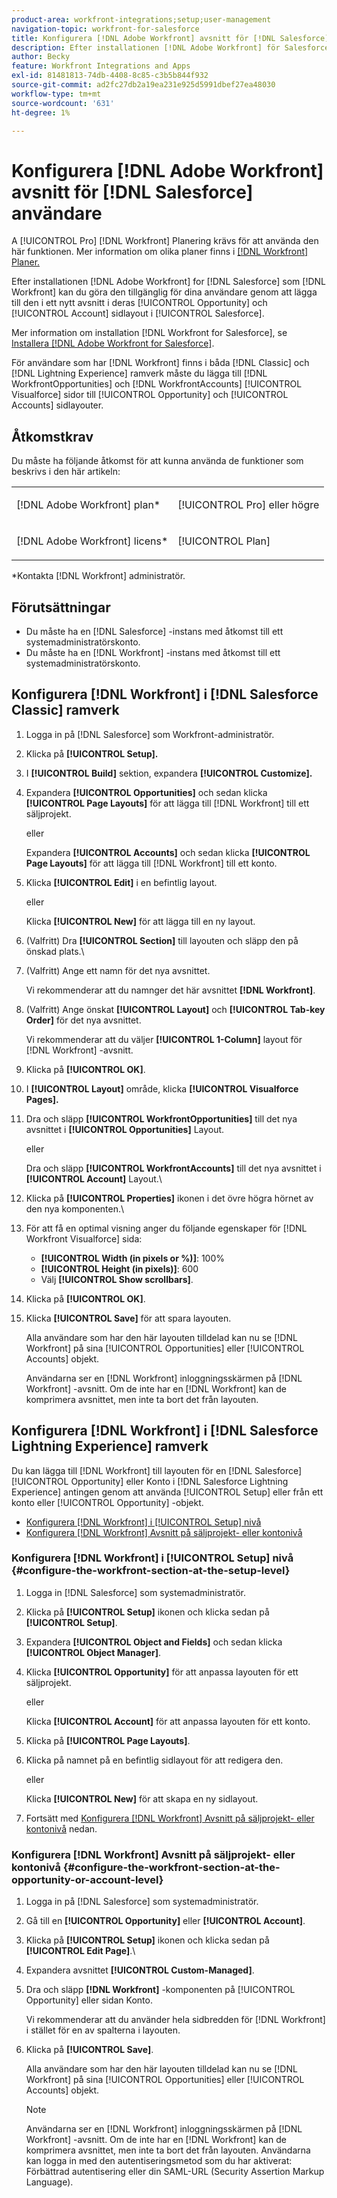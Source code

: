 ```yaml
---
product-area: workfront-integrations;setup;user-management
navigation-topic: workfront-for-salesforce
title: Konfigurera [!DNL Adobe Workfront] avsnitt för [!DNL Salesforce] användare
description: Efter installationen [!DNL Adobe Workfront] för Salesforce som [!DNL Workfront] kan du göra den tillgänglig för dina användare genom att lägga till den i ett nytt avsnitt i sidlayouterna för säljprojekt och konto i Salesforce.
author: Becky
feature: Workfront Integrations and Apps
exl-id: 81481813-74db-4408-8c85-c3b5b844f932
source-git-commit: ad2fc27db2a19ea231e925d5991dbef27ea48030
workflow-type: tm+mt
source-wordcount: '631'
ht-degree: 1%

---
```


# Konfigurera [!DNL Adobe Workfront] avsnitt för [!DNL Salesforce] användare

A [!UICONTROL Pro] [!DNL Workfront] Planering krävs för att använda den här funktionen. Mer information om olika planer finns i [[!DNL Workfront] Planer.](https://www.workfront.com/plans)

Efter installationen [!DNL Adobe Workfront] for [!DNL Salesforce] som [!DNL Workfront] kan du göra den tillgänglig för dina användare genom att lägga till den i ett nytt avsnitt i deras [!UICONTROL Opportunity] och [!UICONTROL Account]
sidlayout i [!UICONTROL Salesforce].

Mer information om installation [!DNL Workfront for Salesforce], se [Installera [!DNL Adobe Workfront for Salesforce]](../../workfront-integrations-and-apps/using-workfront-with-salesforce/install-workfront-for-salesforce.md).

För användare som har [!DNL Workfront] finns i båda [!DNL Classic] och [!DNL Lightning Experience] ramverk måste du lägga till [!DNL WorkfrontOpportunities] och [!DNL WorkfrontAccounts] [!UICONTROL Visualforce] sidor till [!UICONTROL Opportunity] och [!UICONTROL Accounts] sidlayouter.

## Åtkomstkrav

Du måste ha följande åtkomst för att kunna använda de funktioner som beskrivs i den här artikeln:

<table style="table-layout:auto"> 
 <col> 
 <col> 
 <tbody> 
  <tr> 
   <td role="rowheader">[!DNL Adobe Workfront] plan*</td> 
   <td> <p>[!UICONTROL Pro] eller högre</p> </td> 
  </tr> 
  <tr> 
   <td role="rowheader">[!DNL Adobe Workfront] licens*</td> 
   <td> <p>[!UICONTROL Plan]</p> </td> 
  </tr> 
 </tbody> 
</table>

&#42;Kontakta [!DNL Workfront] administratör.

## Förutsättningar

* Du måste ha en [!DNL Salesforce] -instans med åtkomst till ett systemadministratörskonto.
* Du måste ha en [!DNL Workfront] -instans med åtkomst till ett systemadministratörskonto.

## Konfigurera [!DNL Workfront] i [!DNL Salesforce Classic] ramverk

1. Logga in på [!DNL Salesforce] som Workfront-administratör.
1. Klicka på **[!UICONTROL Setup].**
1. I **[!UICONTROL Build]** sektion, expandera **[!UICONTROL Customize].**

1. Expandera **[!UICONTROL Opportunities]** och sedan klicka **[!UICONTROL Page Layouts]** för att lägga till [!DNL Workfront] till ett säljprojekt.

   eller

   Expandera **[!UICONTROL Accounts]** och sedan klicka **[!UICONTROL Page Layouts]** för att lägga till [!DNL Workfront] till ett konto.

1. Klicka **[!UICONTROL Edit]** i en befintlig layout.

   eller

   Klicka **[!UICONTROL New]** för att lägga till en ny layout.

1. (Valfritt) Dra **[!UICONTROL Section]** till layouten och släpp den på önskad plats.\

1. (Valfritt) Ange ett namn för det nya avsnittet.

   Vi rekommenderar att du namnger det här avsnittet **[!DNL Workfront]**.

1. (Valfritt) Ange önskat **[!UICONTROL Layout]** och **[!UICONTROL Tab-key Order]** för det nya avsnittet.

   Vi rekommenderar att du väljer **[!UICONTROL 1-Column]** layout för [!DNL Workfront] -avsnitt.

1. Klicka på **[!UICONTROL OK]**.
1. I **[!UICONTROL Layout]** område, klicka **[!UICONTROL Visualforce Pages].**

1. Dra och släpp **[!UICONTROL WorkfrontOpportunities]** till det nya avsnittet i **[!UICONTROL Opportunities]** Layout.

   eller

   Dra och släpp **[!UICONTROL WorkfrontAccounts]** till det nya avsnittet i  **[!UICONTROL Account]** Layout.\

1. Klicka på **[!UICONTROL Properties]** ikonen i det övre högra hörnet av den nya komponenten.\

1. För att få en optimal visning anger du följande egenskaper för [!DNL Workfront Visualforce] sida:

   * **[!UICONTROL Width (in pixels or %)]**: 100%
   * **[!UICONTROL Height (in pixels)]**: 600
   * Välj **[!UICONTROL Show scrollbars]**.

1. Klicka på **[!UICONTROL OK]**.
1. Klicka **[!UICONTROL Save]** för att spara layouten.

   Alla användare som har den här layouten tilldelad kan nu se [!DNL Workfront] på sina [!UICONTROL Opportunities] eller [!UICONTROL Accounts] objekt.

   Användarna ser en [!DNL Workfront] inloggningsskärmen på [!DNL Workfront] -avsnitt. Om de inte har en [!DNL Workfront] kan de komprimera avsnittet, men inte ta bort det från layouten.

## Konfigurera [!DNL Workfront] i [!DNL Salesforce Lightning Experience] ramverk

Du kan lägga till [!DNL Workfront] till layouten för en [!DNL Salesforce] [!UICONTROL Opportunity] eller Konto i [!DNL Salesforce Lightning Experience] antingen genom att använda [!UICONTROL Setup] eller från ett konto eller [!UICONTROL Opportunity] -objekt.

* [Konfigurera [!DNL Workfront] i [!UICONTROL Setup] nivå](#configure-the-workfront-section-at-the-setup-level-configure-the-workfront-section-at-the-setup-level)
* [Konfigurera [!DNL Workfront] Avsnitt på säljprojekt- eller kontonivå](#configure-the-workfront-section-at-the-opportunity-or-account-level-configure-the-workfront-section-at-the-opportunity-or-account-level)

### Konfigurera [!DNL Workfront] i [!UICONTROL Setup] nivå {#configure-the-workfront-section-at-the-setup-level}

1. Logga in [!DNL Salesforce] som systemadministratör.
1. Klicka på **[!UICONTROL Setup]** ikonen och klicka sedan på **[!UICONTROL Setup]**.

1. Expandera **[!UICONTROL Object and Fields]** och sedan klicka **[!UICONTROL Object Manager]**.

1. Klicka **[!UICONTROL Opportunity]** för att anpassa layouten för ett säljprojekt.

   eller

   Klicka **[!UICONTROL Account]** för att anpassa layouten för ett konto.

1. Klicka på **[!UICONTROL Page Layouts]**.
1. Klicka på namnet på en befintlig sidlayout för att redigera den.

   eller

   Klicka **[!UICONTROL New]** för att skapa en ny sidlayout.

1. Fortsätt med [Konfigurera [!DNL Workfront] Avsnitt på säljprojekt- eller kontonivå](#configure-the-workfront-section-at-the-opportunity-or-account-level-configure-the-workfront-section-at-the-opportunity-or-account-level) nedan.

### Konfigurera [!DNL Workfront] Avsnitt på säljprojekt- eller kontonivå {#configure-the-workfront-section-at-the-opportunity-or-account-level}

1. Logga in på [!DNL Salesforce] som systemadministratör.
1. Gå till en **[!UICONTROL Opportunity]** eller **[!UICONTROL Account]**.

1. Klicka på **[!UICONTROL Setup]** ikonen och klicka sedan på **[!UICONTROL Edit Page]**.\

1. Expandera avsnittet **[!UICONTROL Custom-Managed]**.
1. Dra och släpp **[!DNL Workfront]** -komponenten på [!UICONTROL Opportunity] eller sidan Konto.

   Vi rekommenderar att du använder hela sidbredden för [!DNL Workfront] i stället för en av spalterna i layouten.

1. Klicka på **[!UICONTROL Save]**.

   Alla användare som har den här layouten tilldelad kan nu se [!DNL Workfront] på sina [!UICONTROL Opportunities] eller [!UICONTROL Accounts] objekt.

   >[!NOTE]
   >
   >Användarna ser en [!DNL Workfront] inloggningsskärmen på [!DNL Workfront] -avsnitt. Om de inte har en [!DNL Workfront] kan de komprimera avsnittet, men inte ta bort det från layouten. Användarna kan logga in med den autentiseringsmetod som du har aktiverat: Förbättrad autentisering eller din SAML-URL (Security Assertion Markup Language).

